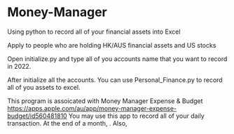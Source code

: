 # Money-Manager
Using python to record all of your financial assets into Excel 

Apply to people who are holding HK/AUS financial assets and US stocks

Open initialize.py and type all of you accounts name that you want to record in 2022.

After initialize all the accounts. You can use Personal_Finance.py to record all of you assets to excel.

This program is assoicated with 
Money Manager Expense & Budget
https://apps.apple.com/au/app/money-manager-expense-budget/id560481810
You may use this app to record all of your daily transaction. At the end of a month, .
Also, 
